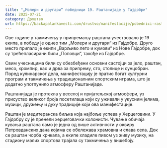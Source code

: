 ```yaml
---
title: "„Молери и другари“ победници 19. Раштанијаде у Гајдобри"
date: 2025-07-21
category: Друштво
url: https://backapalankavesti.com/drustvo/manifestacije/pobednici-rastanijade-gajdobra/
---
```


Ове године у такмичењу у припремању раштана учествовало је 19 екипа, а победу је однео тим „Молери и другари“ из Гајдобре. Друго место припало је екипи „Варљиво лето и кумови“ из Нове Гајдобре, док су трећепласирани били „Поповци“, такође из Гајдобре.

Свим учесницима били су обезбеђени основни састојци за јело, раштан, месо, кромпир, као и дрва за припрему, сто, столице и сунцобран. Поред кулинарског дела, манифестацију је пратио богат културни програм и такмичења у традиционалним спортским играма, што је додатно употпунило атмосферу Раштанијаде.

Раштанијада је протекла у веселој и пријатељској атмосфери, уз присуство великог броја посетилаца који су уживали у укусним јелима, музици, дружењу и духу традиције који ова манифестације.

Раштан је медитеранска биљка која најбоље успева у Херцеговини. У Гајдобру су је пренели херцеговачки колонисти. Чување обичаја кувања раштана само је једна од више активности у оквиру Петровданских дана којима се обележава храмовна и слава села. Док се раштан чорба крчкала, а екипе хладиле пивом уз живу музику, на стадиону малих спортова трајала су такмичења у вишебоју.
